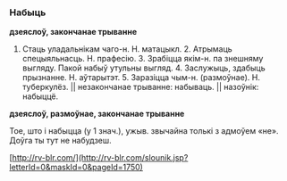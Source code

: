 ### Набыць
**дзеяслоў, закончанае трыванне**

1. Стаць уладальнікам чаго-н. Н. матацыкл. 2. Атрымаць спецыяльнасць. Н. прафесію. 3. Зрабіцца якім-н. па знешняму выгляду. Пакой набыў утульны выгляд. 4. Заслужыць, здабыць прызнанне. Н. аўтарытэт. 5. Заразіцца чым-н. (размоўнае). Н. туберкулёз. || незакончанае трыванне: набываць. || назоўнік: набыццё.

**дзеяслоў, размоўнае, закончанае трыванне**

Тое, што і набыцца (у 1 знач.), ужыв. звычайна толькі з адмоўем «не». Доўга ты тут не набудзеш.

<a rel="author">[http://rv-blr.com/](http://rv-blr.com/slounik.jsp?letterId=0&maskId=0&pageId=1750)</a>
